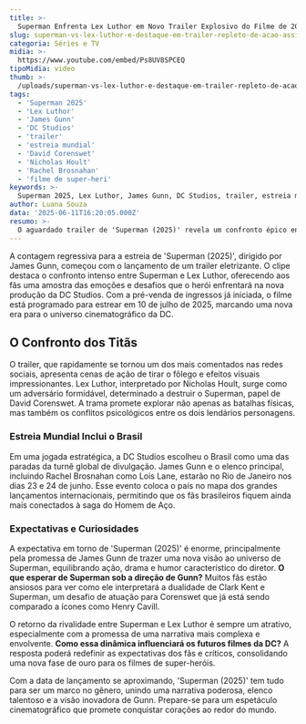 ```yaml
---
title: >-
  Superman Enfrenta Lex Luthor em Novo Trailer Explosivo do Filme de 2025
slug: superman-vs-lex-luthor-e-destaque-em-trailer-repleto-de-acao-assista
categoria: Séries e TV
midia: >-
  https://www.youtube.com/embed/Ps8UV8SPCEQ
tipoMidia: video
thumb: >-
  /uploads/superman-vs-lex-luthor-e-destaque-em-trailer-repleto-de-acao-assista-preview.jpg
tags:
  - 'Superman 2025'
  - 'Lex Luthor'
  - 'James Gunn'
  - 'DC Studios'
  - 'trailer'
  - 'estreia mundial'
  - 'David Corenswet'
  - 'Nicholas Hoult'
  - 'Rachel Brosnahan'
  - 'filme de super-heri'
keywords: >-
  Superman 2025, Lex Luthor, James Gunn, DC Studios, trailer, estreia mundial, David Corenswet, Nicholas Hoult, Rachel Brosnahan, filme de super-herói
author: Luana Souza
data: '2025-06-11T16:20:05.000Z'
resumo: >-
  O aguardado trailer de 'Superman (2025)' revela um confronto épico entre o icônico super-herói e seu arqui-inimigo Lex Luthor. O filme, dirigido por James Gunn, promete redefinir os padrões da DC Studios nos cinemas.
---
```


A contagem regressiva para a estreia de 'Superman (2025)', dirigido por James Gunn, começou com o lançamento de um trailer eletrizante. O clipe destaca o confronto intenso entre Superman e Lex Luthor, oferecendo aos fãs uma amostra das emoções e desafios que o herói enfrentará na nova produção da DC Studios. Com a pré-venda de ingressos já iniciada, o filme está programado para estrear em 10 de julho de 2025, marcando uma nova era para o universo cinematográfico da DC.

## O Confronto dos Titãs

O trailer, que rapidamente se tornou um dos mais comentados nas redes sociais, apresenta cenas de ação de tirar o fôlego e efeitos visuais impressionantes. Lex Luthor, interpretado por Nicholas Hoult, surge como um adversário formidável, determinado a destruir o Superman, papel de David Corenswet. A trama promete explorar não apenas as batalhas físicas, mas também os conflitos psicológicos entre os dois lendários personagens.

### Estreia Mundial Inclui o Brasil

Em uma jogada estratégica, a DC Studios escolheu o Brasil como uma das paradas da turnê global de divulgação. James Gunn e o elenco principal, incluindo Rachel Brosnahan como Lois Lane, estarão no Rio de Janeiro nos dias 23 e 24 de junho. Esse evento coloca o país no mapa dos grandes lançamentos internacionais, permitindo que os fãs brasileiros fiquem ainda mais conectados à saga do Homem de Aço.

### Expectativas e Curiosidades

A expectativa em torno de 'Superman (2025)' é enorme, principalmente pela promessa de James Gunn de trazer uma nova visão ao universo de Superman, equilibrando ação, drama e humor característico do diretor. **O que esperar de Superman sob a direção de Gunn?** Muitos fãs estão ansiosos para ver como ele interpretará a dualidade de Clark Kent e Superman, um desafio de atuação para Corenswet que já está sendo comparado a ícones como Henry Cavill.

O retorno da rivalidade entre Superman e Lex Luthor é sempre um atrativo, especialmente com a promessa de uma narrativa mais complexa e envolvente. **Como essa dinâmica influenciará os futuros filmes da DC?** A resposta poderá redefinir as expectativas dos fãs e críticos, consolidando uma nova fase de ouro para os filmes de super-heróis.

Com a data de lançamento se aproximando, 'Superman (2025)' tem tudo para ser um marco no gênero, unindo uma narrativa poderosa, elenco talentoso e a visão inovadora de Gunn. Prepare-se para um espetáculo cinematográfico que promete conquistar corações ao redor do mundo.